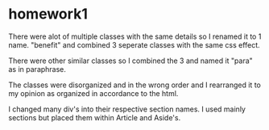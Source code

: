 # homework1

There were alot of multiple classes with the same details so I renamed it to 1 name. "benefit" and combined 3 seperate classes with the same css effect.

There were other similar classes so I combined the 3 and named it "para" as in paraphrase.

The classes were disorganized and in the wrong order and I rearranged it to my opinion as organized in accordance to the html.

I changed many div's into their respective section names.
I used mainly sections but placed them within Article and Aside's.